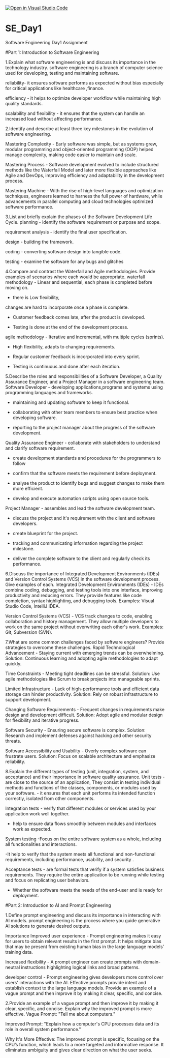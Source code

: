 [![Open in Visual Studio Code](https://classroom.github.com/assets/open-in-vscode-2e0aaae1b6195c2367325f4f02e2d04e9abb55f0b24a779b69b11b9e10269abc.svg)](https://classroom.github.com/online_ide?assignment_repo_id=18381004&assignment_repo_type=AssignmentRepo)
# SE_Day1
Software Engineering Day1 Assignment

#Part 1: Introduction to Software Engineering

1.Explain what software engineering is and discuss its importance in the technology industry.
software engineering is a branch of computer science used for developing, testing and maintaining software.

reliability- it ensures software performs as expected without bias especially for critical applications like healthcare ,finance.

efficiency - it helps to optimize developer workflow while maintaining high quality standards.

 scalability and flexibility - it ensures that the system can handle an increased load without affecting performance.


2.Identify and describe at least three key milestones in the evolution of software engineering.

Mastering Complexity - Early software was simple, but as systems grew, modular programming and object-oriented programming (OOP) helped manage complexity, making code easier to maintain and scale.

Mastering Process - Software development evolved to include structured methods like the Waterfall Model and later more flexible approaches like Agile and DevOps, improving efficiency and adaptability in the development process.

Mastering Machine - With the rise of high-level languages and optimization techniques, engineers learned to harness the full power of hardware, while advancements in parallel computing and cloud technologies optimized software performance.

3.List and briefly explain the phases of the Software Development Life Cycle.
planning - identify the software requirement or purpose and scope.

 requirement analysis - identify the final user specification.

design - building the framework.

coding - converting software design into tangible code.

 testing - examine the software for any bugs and glitches

4.Compare and contrast the Waterfall and Agile methodologies. Provide examples of scenarios where each would be appropriate.
waterfall methodology - Linear and sequential, each phase is completed before moving on.

- there is Low flexibility,

 changes are hard to incorporate once a phase is complete.

 - Customer feedback comes late, after the product is developed.

 - Testing is done at the end of the development process.


agile methodology - Iterative and incremental, with multiple cycles (sprints).

- High flexibility, adapts to changing requirements.

- Regular customer feedback is incorporated into every sprint.

- Testing is continuous and done after each iteration.


5.Describe the roles and responsibilities of a Software Developer, a Quality Assurance Engineer, and a Project Manager in a software engineering team.
Software Developer - developing applications,programs and systems using programming languages and frameworks.

 - maintaining and updating software to keep it functional.

- collaborating with other team members to ensure best practice when developing software.

 - reporting to the project manager about the progress of the software development.

Quality Assurance Engineer - collaborate with stakeholders to understand and clarify software requirement.

 - create development standards and procedures for the programmers to follow

 - confirm that the software meets the requirement before deployment.

- analyse the product to identify bugs and suggest changes to make them more efficient.

- develop and execute automation scripts using open source tools.

Project Manager - assembles and lead the software development team.

 - discuss the project and it's requirement with the client and software developers.

 - create blueprint for the project.

 - tracking and communicating information regarding the project milestone.

 - deliver the complete software to the client and regularly check its performance.


6.Discuss the importance of Integrated Development Environments (IDEs) and Version Control Systems (VCS) in the software development process. Give examples of each.
Integrated Development Environments (IDEs) - IDEs combine coding, debugging, and testing tools into one interface, improving productivity and reducing errors. They provide features like code completion, syntax highlighting, and debugging tools. Examples: Visual Studio Code, IntelliJ IDEA.

Version Control Systems (VCS) - VCS track changes to code, enabling collaboration and history management. They allow multiple developers to work on the same project without overwriting each other's work. Examples: Git, Subversion (SVN).


7.What are some common challenges faced by software engineers? Provide strategies to overcome these challenges.
Rapid Technological Advancement - Staying current with emerging trends can be overwhelming. Solution: Continuous learning and adopting agile methodologies to adapt quickly.

Time Constraints - Meeting tight deadlines can be stressful. Solution: Use agile methodologies like Scrum to break projects into manageable sprints.

Limited Infrastructure - Lack of high-performance tools and efficient data storage can hinder productivity. Solution: Rely on robust infrastructure to support development.

Changing Software Requirements - Frequent changes in requirements make design and development difficult. Solution: Adopt agile and modular design for flexibility and iterative progress.

Software Security - Ensuring secure software is complex. Solution: Research and implement defenses against hacking and other security threats.

Software Accessibility and Usability - Overly complex software can frustrate users. Solution: Focus on scalable architecture and emphasize reliability.


8.Explain the different types of testing (unit, integration, system, and acceptance) and their importance in software quality assurance.
Unit tests - are close to the source of an application, They consist in testing individual methods and functions of the classes, components, or modules used by your software. - it ensures that each unit performs its intended function correctly, isolated from other components.

 Integration tests - verify that different modules or services used by your application work well together.

 - help to ensure data flows smoothly between modules and interfaces work as expected.

 System testing -Focus on the entire software system as a whole, including all functionalities and interactions.

 -It help to verify that the system meets all functional and non-functional requirements, including performance, usability, and security .

Acceptance tests - are formal tests that verify if a system satisfies business requirements. They require the entire application to be running while testing and focus on replicating user behaviors.

- Whether the software meets the needs of the end-user and is ready for deployment.


#Part 2: Introduction to AI and Prompt Engineering


1.Define prompt engineering and discuss its importance in interacting with AI models.
prompt engineering  is the process where you guide generative AI solutions to generate desired outputs.

Importance
Improved user experience - Prompt engineering makes it easy for users to obtain relevant results in the first prompt. It helps mitigate bias that may be present from existing human bias in the large language models’ training data.

Increased flexibility - A prompt engineer can create prompts with domain-neutral instructions highlighting logical links and broad patterns.

developer control - Prompt engineering gives developers more control over users' interactions with the AI. Effective prompts provide intent and establish context to the large language models. Provide an example of a vague prompt and then improve it by making it clear, specific, and concise.


2.Provide an example of a vague prompt and then improve it by making it clear, specific, and concise. Explain why the improved prompt is more effective.
Vague Prompt: "Tell me about computers."

Improved Prompt: "Explain how a computer's CPU processes data and its role in overall system performance."

Why It's More Effective: The improved prompt is specific, focusing on the CPU’s function, which leads to a more targeted and informative response. It eliminates ambiguity and gives clear direction on what the user seeks.
